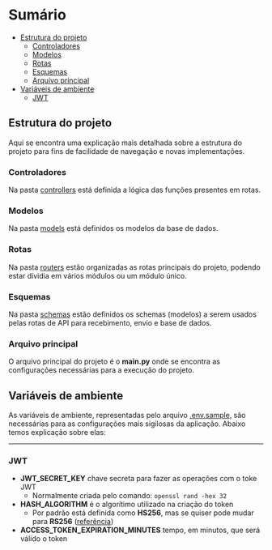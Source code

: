 # Sumário

- [Estrutura do projeto](#estrutura-do-projeto)
  - [Controladores](#controladores)
  - [Modelos](#modelos)
  - [Rotas](#rotas)
  - [Esquemas](#esquemas)
  - [Arquivo principal](#arquivo-principal)
- [Variáveis de ambiente](#env-variables)
  - [JWT](#jwt)

## Estrutura do projeto

Aqui se encontra uma explicação mais detalhada sobre a estrutura do projeto para fins de facilidade de navegação e novas implementações.

### Controladores

Na pasta [controllers](./controllers/) está definida a lógica das funções presentes em rotas.

### Modelos

Na pasta [models](./models/) está definidos os modelos da base de dados.

### Rotas

Na pasta [routers](./routers/) estão organizadas as rotas principais do projeto, podendo estar dividia em vários módulos ou um módulo único.

### Esquemas

Na pasta [schemas](./schemas/) estão definidos os schemas (modelos) a serem usados pelas rotas de API para recebimento, envio e base de dados.

### Arquivo principal

O arquivo principal do projeto é o **main.py** onde se encontra as configurações necessárias para a execução do projeto.

## <a name="env-variables"></a>Variáveis de ambiente

As variáveis de ambiente, representadas pelo arquivo [.env.sample](./.env.sample), são necessárias para as configurações mais sigilosas da aplicação. Abaixo temos explicação sobre elas:

---

### JWT

- **JWT_SECRET_KEY** chave secreta para fazer as operações com o toke JWT
  - Normalmente criada pelo comando: `openssl rand -hex 32`
- **HASH_ALGORITHM** é o algorítimo utilizado na criação do token
  - Por padrão está definida como **HS256**, mas se quiser pode mudar para **RS256** ([referência](https://auth0.com/blog/rs256-vs-hs256-whats-the-difference/))
- **ACCESS_TOKEN_EXPIRATION_MINUTES** tempo, em minutos, que será válido o token
